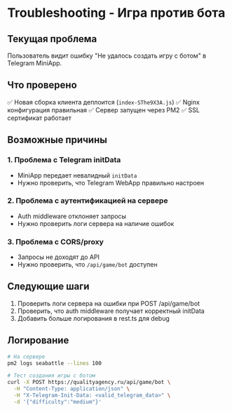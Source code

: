 # Troubleshooting - Игра против бота

## Текущая проблема

Пользователь видит ошибку "Не удалось создать игру с ботом" в Telegram MiniApp.

## Что проверено

✅ Новая сборка клиента деплоится (`index-SThe9X3A.js`)
✅ Nginx конфигурация правильная
✅ Сервер запущен через PM2
✅ SSL сертификат работает

## Возможные причины

### 1. Проблема с Telegram initData
- MiniApp передает невалидный `initData`
- Нужно проверить, что Telegram WebApp правильно настроен

### 2. Проблема с аутентификацией на сервере
- Auth middleware отклоняет запросы
- Нужно проверить логи сервера на наличие ошибок

### 3. Проблема с CORS/proxy
- Запросы не доходят до API
- Нужно проверить, что `/api/game/bot` доступен

## Следующие шаги

1. Проверить логи сервера на ошибки при POST /api/game/bot
2. Проверить, что auth middleware получает корректный initData
3. Добавить больше логирования в rest.ts для debug

## Логирование

```bash
# На сервере
pm2 logs seabattle --lines 100

# Тест создания игры с ботом
curl -X POST https://qualityagency.ru/api/game/bot \
  -H "Content-Type: application/json" \
  -H "X-Telegram-Init-Data: <valid_telegram_data>" \
  -d '{"difficulty":"medium"}'
```


